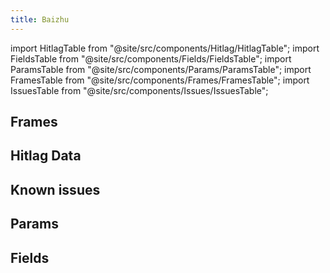 ```yaml
---
title: Baizhu
---
```


import HitlagTable from "@site/src/components/Hitlag/HitlagTable";
import FieldsTable from "@site/src/components/Fields/FieldsTable";
import ParamsTable from "@site/src/components/Params/ParamsTable";
import FramesTable from "@site/src/components/Frames/FramesTable";
import IssuesTable from "@site/src/components/Issues/IssuesTable";

## Frames

<FramesTable character="baizhu" />

## Hitlag Data

<HitlagTable character="baizhu" />

## Known issues

<IssuesTable character="baizhu" />

## Params

<ParamsTable character="baizhu" />

## Fields

<FieldsTable character="baizhu" />